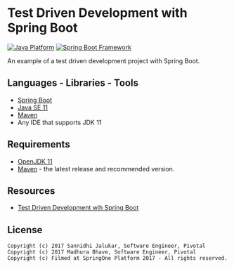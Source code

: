 # Test Driven Development with Spring Boot

[![Java Platform](https://img.shields.io/badge/platform-Java-blue.svg)][1]
[![Spring Boot Framework](https://img.shields.io/badge/framework-Spring%20Boot-brightgreen.svg?logo=Spring)][2]


An example of a test driven development project with Spring Boot.

## Languages - Libraries - Tools

- [Spring Boot][2]
- [Java SE 11][3]
- [Maven][4]
- Any IDE that supports JDK 11

## Requirements

- [OpenJDK 11][6]
- [Maven][7] - the latest release and recommended version.


## Resources

- [Test Driven Development wih Spring Boot][8]


## License

````
Copyright (c) 2017 Sannidhi Jalukar, Software Engineer, Pivotal 
Copyright (c) 2017 Madhura Bhave, Software Engineer, Pivotal 
Copyright (c) Filmed at SpringOne Platform 2017 - All rights reserved.

````

[1]: https://docs.oracle.com/en/java/
[2]: https://projects.spring.io/spring-boot/
[3]: https://docs.oracle.com/en/java/javase/11/
[4]: https://maven.apache.org/what-is-maven.html
[6]: https://openjdk.java.net/install/
[7]: https://maven.apache.org/download.cgi
[8]: https://content.pivotal.io/springone-platform-2017/test-driven-development-with-spring-boot-sannidhi-jalukar-madhura-bhave
